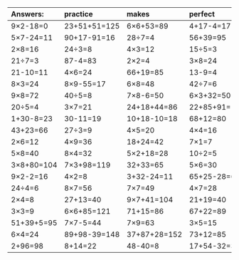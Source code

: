 | Answers: | practice | makes | perfect | ! |
| :--- | :--- | :--- | :--- | :--- |
| 9×2-18=0 | 23+51+51=125 | 6×6+53=89 | 4+17-4=17 | 9×3=27 | 
| 5×7-24=11 | 90+17-91=16 | 28÷7=4 | 56+39=95 | 36+56+42=134 | 
| 2×8=16 | 24÷3=8 | 4×3=12 | 15÷5=3 | 61-12=49 | 
| 21÷7=3 | 87-4=83 | 2×2=4 | 3×8=24 | 50+40=90 | 
| 21-10=11 | 4×6=24 | 66+19=85 | 13-9=4 | 8×9=72 | 
| 8×3=24 | 8×9-55=17 | 6×8=48 | 42÷7=6 | 6×5=30 | 
| 9×8=72 | 40÷5=8 | 7×8-6=50 | 6×3+32=50 | 9×4+9=45 | 
| 20÷5=4 | 3×7=21 | 24+18+44=86 | 22+85+91=198 | 4+92=96 | 
| 1+30-8=23 | 30-11=19 | 10+18-10=18 | 68+12=80 | 5×3=15 | 
| 43+23=66 | 27÷3=9 | 4×5=20 | 4×4=16 | 5×5=25 | 
| 2×6=12 | 4×9=36 | 18+24=42 | 7×1=7 | 2+29=31 | 
| 5×8=40 | 8×4=32 | 5×2+18=28 | 10÷2=5 | 24÷8=3 | 
| 3×8+80=104 | 7×3+98=119 | 32+33=65 | 5×6=30 | 4×4-16=0 | 
| 9×2-2=16 | 4×2=8 | 3+32-24=11 | 65+25-28=62 | 45-7=38 | 
| 24÷4=6 | 8×7=56 | 7×7=49 | 4×7=28 | 12-5=7 | 
| 2×4=8 | 27+13=40 | 9×7+41=104 | 21+19=40 | 6×9=54 | 
| 3×3=9 | 6×6+85=121 | 71+15=86 | 67+22=89 | 23+32=55 | 
| 51+39+5=95 | 7×7-5=44 | 7×9=63 | 3×5=15 | 8×6=48 | 
| 6×4=24 | 89+98-39=148 | 37+87+28=152 | 73+12=85 | 76-66=10 | 
| 2+96=98 | 8+14=22 | 48-40=8 | 17+54-32=39 | 17+43=60 | 
